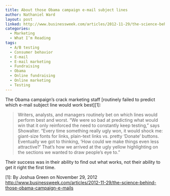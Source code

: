 ```yaml
---
title: About those Obama campaign e-mail subject lines
author: Nathaniel Ward
layout: post
linked: http://www.businessweek.com/articles/2012-11-29/the-science-behind-those-obama-campaign-e-mails
categories:
  - Marketing
  - What I’m Reading
tags:
  - A/B testing
  - Consumer behavior
  - E-mail
  - E-mail marketing
  - Fundraising
  - Obama
  - Online fundraising
  - Online marketing
  - Testing
---
```

The Obama campaign’s crack marketing staff [routinely failed to predict which e-mail subject line would work best][1]:

> Writers, analysts, and managers routinely bet on which lines would perform best and worst. “We were so bad at predicting what would win that it only reinforced the need to constantly keep testing,” says Showalter. “Every time something really ugly won, it would shock me: giant-size fonts for links, plain-text links vs. pretty ‘Donate’ buttons. Eventually we got to thinking, ‘How could we make things even less attractive?’ That’s how we arrived at the ugly yellow highlighting on the sections we wanted to draw people’s eye to.”

Their success was in their ability to find out what works, not their ability to get it right the first time.

 [1]: By Joshua Green on November 29, 2012 http://www.businessweek.com/articles/2012-11-29/the-science-behind-those-obama-campaign-e-mails